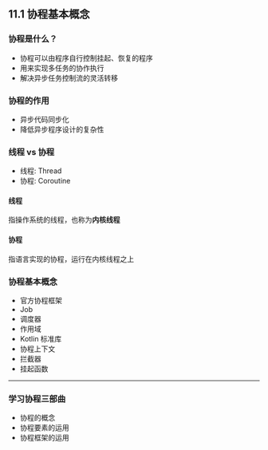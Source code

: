## 11.1 协程基本概念

### 协程是什么？
- 协程可以由程序自行控制挂起、恢复的程序
- 用来实现多任务的协作执行
- 解决异步任务控制流的灵活转移

### 协程的作用
- 异步代码同步化
- 降低异步程序设计的复杂性

### 线程 vs 协程

- 线程: Thread
- 协程: Coroutine

#### 线程
指操作系统的线程，也称为**内核线程**

#### 协程
指语言实现的协程，运行在内核线程之上

### 协程基本概念
- 官方协程框架
- Job
- 调度器
- 作用域  
- Kotlin 标准库
- 协程上下文
- 拦截器
- 挂起函数

---
### 学习协程三部曲
- 协程的概念
- 协程要素的运用
- 协程框架的运用